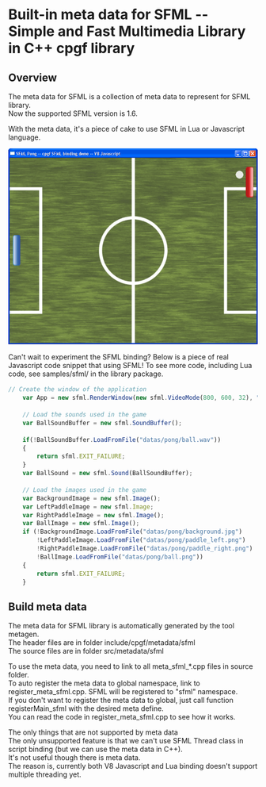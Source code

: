 

# Built-in meta data for SFML -- Simple and Fast Multimedia Library in C++ cpgf library

## Overview

The meta data for SFML is a collection of meta data to represent for SFML library.  
Now the supported SFML version is 1.6.

With the meta data, it's a piece of cake to use SFML in Lua or Javascript language.

<img src="images/cpgf-sfml-js.gif">

Can't wait to experiment the SFML binding? Below is a piece of real Javascript code snippet that using SFML!
To see more code, including Lua code, see samples/sfml/ in the library package.
```javascript
// Create the window of the application
    var App = new sfml.RenderWindow(new sfml.VideoMode(800, 600, 32), "SFML Pong -- cpgf SFML binding demo -- V8 Javascript");

    // Load the sounds used in the game
    var BallSoundBuffer = new sfml.SoundBuffer();
    
    if(!BallSoundBuffer.LoadFromFile("datas/pong/ball.wav"))
    {
    	return sfml.EXIT_FAILURE;
    }
    var BallSound = new sfml.Sound(BallSoundBuffer);

    // Load the images used in the game
    var BackgroundImage = new sfml.Image();
    var LeftPaddleImage = new sfml.Image;
    var RightPaddleImage = new sfml.Image();
    var BallImage = new sfml.Image();
    if (!BackgroundImage.LoadFromFile("datas/pong/background.jpg")    ||
    	!LeftPaddleImage.LoadFromFile("datas/pong/paddle_left.png")   ||
    	!RightPaddleImage.LoadFromFile("datas/pong/paddle_right.png") ||
    	!BallImage.LoadFromFile("datas/pong/ball.png"))
    {
    	return sfml.EXIT_FAILURE;
    }
```

## Build meta data

The meta data for SFML library is automatically generated by the tool metagen.  
The header files are in folder include/cpgf/metadata/sfml  
The source files are in folder src/metadata/sfml

To use the meta data, you need to link to all meta_sfml_*.cpp files in source folder.  
To auto register the meta data to global namespace, link to register_meta_sfml.cpp. SFML will be registered to "sfml" namespace.  
If you don't want to register the meta data to global, just call function registerMain_sfml with the desired meta define.  
You can read the code in register_meta_sfml.cpp to see how it works.

The only things that are not supported by meta data  
The only unsupported feature is that we can't use SFML Thread class in script binding (but we can use the meta data in C++).  
It's not useful though there is meta data.  
The reason is, currently both V8 Javascript and Lua binding doesn't support multiple threading yet.

